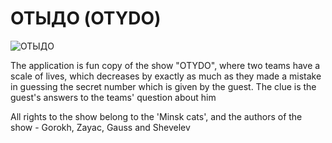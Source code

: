 # ОТЫДО (OTYDO)

![ОТЫДО](https://github.com/user-attachments/assets/9e3fc07a-dc88-4a03-a122-b316bec749ed)


The application is fun copy of the show "OTYDO", where two teams have a scale of lives, which decreases by exactly as much as they made a mistake in guessing the secret number which is given by the guest. The clue is the guest's answers to the teams' question about him

All rights to the show belong to the 'Minsk cats', and the authors of the show - Gorokh, Zayac, Gauss and Shevelev
